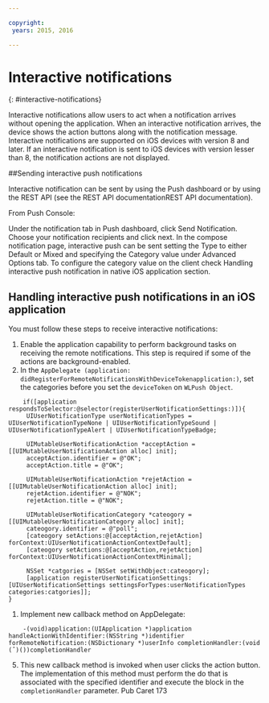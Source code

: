 ```yaml
---

copyright:
 years: 2015, 2016

---
```


# Interactive notifications
{: #interactive-notifications}

Interactive notifications allow users to act when a notification arrives without opening the application. When an interactive notification arrives, the device shows the action buttons along with the notification message. Interactive notifications are supported on iOS devices with version 8 and later. If an interactive notification is sent to iOS devices with version lesser than 8, the notification actions are not displayed.

##Sending interactive push notifications


Interactive notification can be sent by using the Push dashboard or by using the REST API (see the REST API documentationREST API documentation).

From Push Console: 

Under the notification tab in Push dashboard, click Send Notification. Choose your notification recipients and click next. In the compose notification page, interactive push can be sent setting the Type to either Default or Mixed and specifying the Category value under Advanced Options tab. To configure the category value on the client check Handling interactive push notification in native iOS application section.

## Handling interactive push notifications in an iOS application

You must follow these steps to receive interactive notifications:

1. Enable the application capability to perform background tasks on receiving the remote notifications. This step is required if some of the actions are background-enabled.
1. In the ```AppDelegate (application: didRegisterForRemoteNotificationsWithDeviceTokenapplication:)```, set the categories before you set the ```deviceToken``` on ```WLPush Object```.

```
	if([application respondsToSelector:@selector(registerUserNotificationSettings:)]){
	 UIUserNotificationType userNotificationTypes = UIUserNotificationTypeNone | UIUserNotificationTypeSound | UIUserNotificationTypeAlert | UIUserNotificationTypeBadge;
	      
	 UIMutableUserNotificationAction *acceptAction = [[UIMutableUserNotificationAction alloc] init];
	 acceptAction.identifier = @"OK";
	 acceptAction.title = @"OK";
	      
	 UIMutableUserNotificationAction *rejetAction = [[UIMutableUserNotificationAction alloc] init];
	 rejetAction.identifier = @"NOK";
	 rejetAction.title = @"NOK";
	      
	 UIMutableUserNotificationCategory *cateogory = [[UIMutableUserNotificationCategory alloc] init];
	 cateogory.identifier = @"poll";
	 [cateogory setActions:@[acceptAction,rejetAction] forContext:UIUserNotificationActionContextDefault];
	 [cateogory setActions:@[acceptAction,rejetAction] forContext:UIUserNotificationActionContextMinimal];
	      
	 NSSet *catgories = [NSSet setWithObject:cateogory];
	 [application registerUserNotificationSettings:[UIUserNotificationSettings settingsForTypes:userNotificationTypes categories:catgories]];
}
```

1. Implement new callback method on AppDelegate:

```
	-(void)application:(UIApplication *)application handleActionWithIdentifier:(NSString *)identifier forRemoteNotification:(NSDictionary *)userInfo completionHandler:(void (ˆ)())completionHandler
``` 

5. This new callback method is invoked when user clicks the action button. The implementation of this method must perform the do that is associated with the specified identifier and execute the block in the ```completionHandler``` parameter. Pub Caret 173 